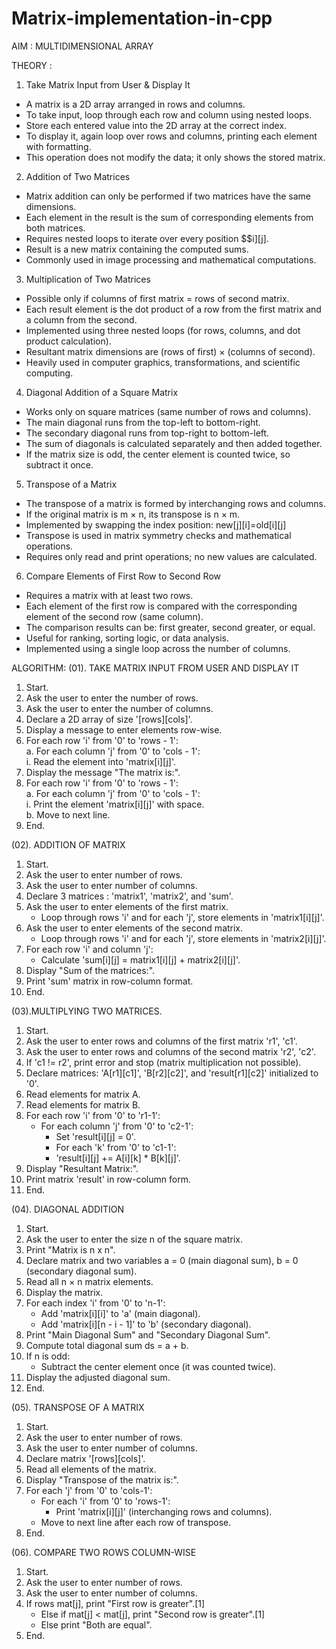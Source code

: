 # Matrix-implementation-in-cpp
AIM : MULTIDIMENSIONAL ARRAY 

THEORY :
1. Take Matrix Input from User & Display It
- A matrix is a 2D array arranged in rows and columns.
- To take input, loop through each row and column using nested loops.
- Store each entered value into the 2D array at the correct index.
- To display it, again loop over rows and columns, printing each element with formatting.
- This operation does not modify the data; it only shows the stored matrix.

2. Addition of Two Matrices
- Matrix addition can only be performed if two matrices have the same dimensions.
- Each element in the result is the sum of corresponding elements from both matrices.
- Requires nested loops to iterate over every position $$i][j].
- Result is a new matrix containing the computed sums.
- Commonly used in image processing and mathematical computations.

3. Multiplication of Two Matrices
- Possible only if columns of first matrix = rows of second matrix.
- Each result element is the dot product of a row from the first matrix and a column from the second.
- Implemented using three nested loops (for rows, columns, and dot product calculation).
- Resultant matrix dimensions are (rows of first) × (columns of second).
- Heavily used in computer graphics, transformations, and scientific computing.

4. Diagonal Addition of a Square Matrix
- Works only on square matrices (same number of rows and columns).
- The main diagonal runs from the top-left to bottom-right.
- The secondary diagonal runs from top-right to bottom-left.
- The sum of diagonals is calculated separately and then added together.
- If the matrix size is odd, the center element is counted twice, so subtract it once.

5. Transpose of a Matrix
- The transpose of a matrix is formed by interchanging rows and columns.
- If the original matrix is m × n, its transpose is n × m.
- Implemented by swapping the index position: new[j][i]=old[i][j]
- Transpose is used in matrix symmetry checks and mathematical operations.
- Requires only read and print operations; no new values are calculated.

6. Compare Elements of First Row to Second Row
- Requires a matrix with at least two rows.
- Each element of the first row is compared with the corresponding element of the second row (same column).
- The comparison results can be: first greater, second greater, or equal.
- Useful for ranking, sorting logic, or data analysis.
- Implemented using a single loop across the number of columns.

ALGORITHM:
(01). TAKE MATRIX INPUT FROM USER AND DISPLAY IT
1. Start.
2. Ask the user to enter the number of rows.
3. Ask the user to enter the number of columns.
4. Declare a 2D array of size '[rows][cols]'.
5. Display a message to enter elements row-wise.
6. For each row 'i' from '0' to 'rows - 1':  
   a. For each column 'j' from '0' to 'cols - 1':  
      i. Read the element into 'matrix[i][j]'.
7. Display the message "The matrix is:".
8. For each row 'i' from '0' to 'rows - 1':  
   a. For each column 'j' from '0' to 'cols - 1':  
      i. Print the element 'matrix[i][j]' with space.  
   b. Move to next line.
9. End.

(02). ADDITION OF MATRIX
1. Start.
2. Ask the user to enter number of rows.
3. Ask the user to enter number of columns.
4. Declare 3 matrices : 'matrix1', 'matrix2', and 'sum'.
5. Ask the user to enter elements of the first matrix.  
   - Loop through rows 'i' and for each 'j', store elements in 'matrix1[i][j]'.
6. Ask the user to enter elements of the second matrix.  
   - Loop through rows 'i' and for each 'j', store elements in 'matrix2[i][j]'.
7. For each row 'i' and column 'j':  
   - Calculate 'sum[i][j] = matrix1[i][j] + matrix2[i][j]'.
8. Display "Sum of the matrices:".
9. Print 'sum' matrix in row-column format.
10. End.

(03).MULTIPLYING TWO MATRICES.

1. Start.
2. Ask the user to enter rows and columns of the first matrix 'r1', 'c1'.
3. Ask the user to enter rows and columns of the second matrix 'r2', 'c2'.
4. If 'c1 != r2', print error and stop (matrix multiplication not possible).
5. Declare matrices: 'A[r1][c1]', 'B[r2][c2]', and 'result[r1][c2]' initialized to '0'.
6. Read elements for matrix A.
7. Read elements for matrix B.
8. For each row 'i' from '0' to 'r1-1':
   - For each column 'j' from '0' to 'c2-1':
     - Set 'result[i][j] = 0'.
     - For each 'k' from '0' to 'c1-1':
     - 'result[i][j] += A[i][k] * B[k][j]'.
9. Display "Resultant Matrix:".
10. Print matrix 'result' in row-column form.
11. End.

(04). DIAGONAL ADDITION

1. Start.
2. Ask the user to enter the size n of the square matrix.
3. Print "Matrix is n x n".
4. Declare matrix and two variables a = 0 (main diagonal sum), b = 0 (secondary diagonal sum).
5. Read all n × n matrix elements.
6. Display the matrix.
7. For each index 'i' from '0' to 'n-1':
   - Add 'matrix[i][i]' to 'a' (main diagonal).
   - Add 'matrix[i][n - i - 1]' to 'b' (secondary diagonal).
8. Print "Main Diagonal Sum" and "Secondary Diagonal Sum".
9. Compute total diagonal sum ds = a + b.
10. If n is odd:
    - Subtract the center element once (it was counted twice).
11. Display the adjusted diagonal sum.
12. End.

(05). TRANSPOSE OF A MATRIX
1. Start.
2. Ask the user to enter number of rows.
3. Ask the user to enter number of columns.
4. Declare matrix '[rows][cols]'.
5. Read all elements of the matrix.
6. Display "Transpose of the matrix is:".
7. For each 'j' from '0' to 'cols-1':
   - For each 'i' from '0' to 'rows-1':
     - Print 'matrix[i][j]' (interchanging rows and columns).
   - Move to next line after each row of transpose.
8. End.

(06). COMPARE TWO ROWS COLUMN-WISE 
1. Start.
2. Ask the user to enter number of rows.
3. Ask the user to enter number of columns.
4. If rows  mat[j], print "First row is greater".[1]
   - Else if mat[j] < mat[j], print "Second row is greater".[1]
   - Else print "Both are equal".
9. End.


